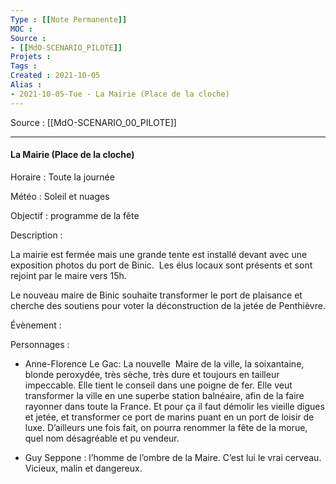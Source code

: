 ```yaml
---
Type : [[Note Permanente]]
MOC : 
Source : 
- [[MdO-SCENARIO_PILOTE]]
Projets :
Tags : 
Created : 2021-10-05
Alias :
- 2021-10-05-Tue - La Mairie (Place de la cloche)
---
```


Source : [[MdO-SCENARIO_00_PILOTE]]

***

#### La Mairie (Place de la cloche)

Horaire : Toute la journée

Météo : Soleil et nuages

Objectif : programme de la fête

Description :

La mairie est fermée mais une grande tente est installé devant avec une exposition photos du port de Binic.  Les élus locaux sont présents et sont rejoint par le maire vers 15h. 

Le nouveau maire de Binic souhaite transformer le port de plaisance et cherche des soutiens pour voter la déconstruction de la jetée de Penthièvre. 

Évènement :

Personnages :

-   Anne-Florence Le Gac: La nouvelle  Maire de la ville, la soixantaine, blonde peroxydée, très sèche, très dure et toujours en tailleur impeccable. Elle tient le conseil dans une poigne de fer. Elle veut transformer la ville en une superbe station balnéaire, afin de la faire rayonner dans toute la France. Et pour ça il faut démolir les vieille digues et jetée, et transformer ce port de marins puant en un port de loisir de luxe. D’ailleurs une fois fait, on pourra renommer la fête de la morue, quel nom désagréable et pu vendeur. 
    
-   Guy Seppone : l’homme de l’ombre de la Maire. C’est lui le vrai cerveau. Vicieux, malin et dangereux.
